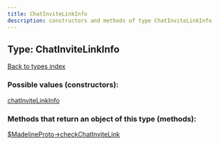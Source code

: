 ```yaml
---
title: ChatInviteLinkInfo
description: constructors and methods of type ChatInviteLinkInfo
---
```

## Type: ChatInviteLinkInfo  
[Back to types index](index.md)



### Possible values (constructors):

[chatInviteLinkInfo](../constructors/chatInviteLinkInfo.md)  



### Methods that return an object of this type (methods):

[$MadelineProto->checkChatInviteLink](../methods/checkChatInviteLink.md)  



